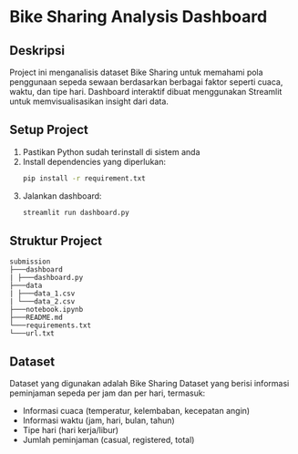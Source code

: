 # Bike Sharing Analysis Dashboard

## Deskripsi
Project ini menganalisis dataset Bike Sharing untuk memahami pola penggunaan sepeda sewaan berdasarkan berbagai faktor seperti cuaca, waktu, dan tipe hari. Dashboard interaktif dibuat menggunakan Streamlit untuk memvisualisasikan insight dari data.

## Setup Project
1. Pastikan Python sudah terinstall di sistem anda
2. Install dependencies yang diperlukan:
   ```bash
   pip install -r requirement.txt
   ```
3. Jalankan dashboard:
   ```bash
   streamlit run dashboard.py
   ```

## Struktur Project
```
submission
├───dashboard
| ├───dashboard.py
├───data
| ├───data_1.csv
| └───data_2.csv
├───notebook.ipynb
├───README.md
└───requirements.txt
└───url.txt

```

## Dataset
Dataset yang digunakan adalah Bike Sharing Dataset yang berisi informasi peminjaman sepeda per jam dan per hari, termasuk:
- Informasi cuaca (temperatur, kelembaban, kecepatan angin)
- Informasi waktu (jam, hari, bulan, tahun)
- Tipe hari (hari kerja/libur)
- Jumlah peminjaman (casual, registered, total)